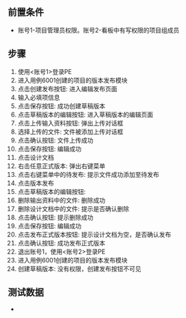 ## 前置条件

- 账号1-项目管理员权限。账号2-看板中有写权限的项目组成员

## 步骤

1. 使用<账号1>登录PE
2. 进入用例6001创建的项目的版本发布模块
3. 点击创建发布按钮: 进入编辑发布页面
4. 输入必填项信息
5. 点击保存按钮: 成功创建草稿版本
6. 点击草稿版本的编辑按钮: 进入草稿版本的编辑页面
7. 点击上传输入资料按钮: 弹出上传对话框
8. 选择上传的文件: 文件被添加上传对话框
9. 点击确认按钮: 文件上传成功
10. 点击保存按钮: 编辑成功
11. 点击设计文档
12. 右击任意正式版本: 弹出右键菜单
13. 点击右键菜单中的待发布: 提示文件成功添加至待发布
14. 点击版本发布
15. 点击草稿版本的编辑按钮: 
16. 删除输出资料中的文件: 删除成功
17. 删除设计文档中的文件: 提示是否确认删除
18. 点击确认按钮: 提示删除成功
19. 点击保存按钮: 编辑成功
20. 点击发布正式版本按钮: 提示设计文档为空，是否确认发布
21. 点击确认按钮: 成功发布正式版本
22. 退出账号1，使用<账号2>登录PE
23. 进入用例6001创建的项目的版本发布模块
24. 创建草稿版本: 没有权限，创建发布按钮不可见
 
## 测试数据

- 